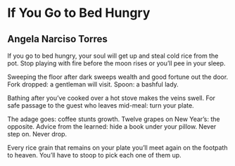 # If You Go to Bed Hungry
## Angela Narciso Torres
If you go to bed hungry, your soul will get up and steal cold rice from the
pot.
Stop playing with fire before the moon rises or you’ll pee in your sleep.

Sweeping the floor after dark sweeps wealth and good fortune out the door.
Fork dropped: a gentleman will visit. Spoon: a bashful lady.

Bathing after you’ve cooked over a hot stove makes the veins swell.
For safe passage to the guest who leaves mid-meal: turn your plate.

The adage goes: coffee stunts growth. Twelve grapes on New Year’s: the
opposite.
Advice from the learned: hide a book under your pillow. Never step on. Never
drop.

Every rice grain that remains on your plate you’ll meet again on the footpath
to heaven. You’ll have to stoop to pick each one of them up.